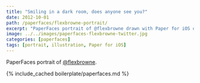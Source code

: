 ```yaml
---
title: "Smiling in a dark room, does anyone see you?"
date: 2012-10-01
path: /paperfaces/flexbrowne-portrait/
excerpt: "PaperFaces portrait of @flexbrowne drawn with Paper for iOS on an iPad."
image: ../../images/paperfaces-flexbrowne-twitter.jpg
categories: [paperfaces]
tags: [portrait, illustration, Paper for iOS]
---
```


PaperFaces portrait of [@flexbrowne](https://twitter.com/flexbrowne).

{% include_cached boilerplate/paperfaces.md %}
